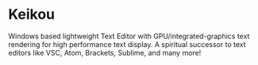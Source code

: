 # Keikou
Windows based lightweight Text Editor with GPU/integrated-graphics text rendering for high performance text display. A spiritual successor to text editors like VSC, Atom, Brackets, Sublime, and many more!
